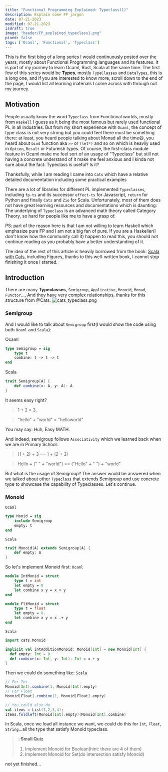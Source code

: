 ```yaml
---
title: "Functional Programming Explained: Typeclass(1)"
description: Explain some FP jargon 
date: 07-21-2023
modified: 07-21-2023
isdraft: true
image: "header/FP_explained_typeclass1.png"
pined: false
tags: ['Ocaml', 'Functional', 'Typeclass']
---
```


This is the first blog of a long series I would continuously posted over the years, mostly about Functional Programming languages and its features. It is part of my journey to learn Ocaml, Rust, Scala at the same time. The first few of this series would be **Types**, mostly `TypeClasses` and `DataTypes`, this is a long one, and if you are interested to know more, scroll down to the end of the page, I would list all learning materials I come across with through out my journey. 

## Motivation

People usually know the word `Typeclass` from Functional worlds, mostly from `Haskell` I guess as it being the most famous but rarely used functional PL in all industries. But from my short experience with  `Ocaml`, the concept of type class is not very strong but you could feel there must be something there: at least, you heard people talking about Monad all the time😆, you heard about `bind` function aka `>>` or `(let*)` and so on which is heavily used in `Option`, `Result` or Futureish types. Of course, the first-class module feature in Ocaml  make me feel sort of an usage of "Typeclass" but still not having a concrete understand of it make me feel anxious and I kinda not sure about the fact: Typeclass is useful? Is it?

Thanksfully, while I am reading []() I came into `Cats` which have a relative detailed documentation including some practical examples

There are a lot of libraries for different PL implemented `Typeclasses`, including `fp-ts` and its successor `effect-ts` for Javascript, `return` for Python and  finally `Cats` and `Zio` for Scala. Unfortunately, most of them does not have great learning resources and documentations which is daunting: The underlying of `Typeclass` is an advanced math theory called Category Theory, so hard for people like me to have a grasp of. 

PS: part of the reason here is that I am not willing to learn Haskell which emphasize pure FP and I am not a big fan of pure. If you are a Haskeller(I don't know how the community call it) happen to read this, you should not continue reading as you probably have a better understanding of it.

The idea of the rest of this article is heavily borrowed from the book: [Scala with Cats](https://www.scalawithcats.com/dist/scala-with-cats.html), including Figures, thanks to this well-written book, I cannot stop finishing it once I started.

## Introduction

There are many **Typeclasses**, `Semigroup`, `Applicative`, `Monoid`, `Monad`, `Functor`..., And they have very complex relationships, thanks for this structure from @Cats.
![cats_typeclass.png](/personal_site/images/content/cats_typeclass.png)

### Semigroup

And I would like to talk about `Semigroup` first(I would show the code using both `Ocaml` and 
`Scala`):

Ocaml
```ocaml
type Semigroup = sig
	type t
	combine: t -> t -> t
end
```
Scala
```scala
trait Semigroup[A] {
	def combine(x: A, y: A): A
}
```
It seems easy right? 
> 1 + 2 = 3, 

>"hello"  +  "world" = "helloworld"

You may say: Huh, Easy MATH.

And indeed, semigroup follows `Associativity` which we learned back when we are in Primary School:
> (1 + 2) + 3 == 1 + (2 + 3)

> Hello + (" " + "world") == ("Hello" + " ") + "world"

But what is the usage of Semigroup? The answer would be answered when we talked about other `Typeclass` that extends Semigroup and use concrete type to showcase the capability of Typeclasses. Let's continue.

### Monoid
`Ocaml`
```ocaml
type Monid = sig
	include Semigroup
	empty: t
end
```
`Scala`
```scala
trait Monoid[A] extends Semigroup[A] {
	def empty: A
}
```

So let's implement Monoid first: 
`Ocaml`
```ocaml
module IntMonid = struct
	type t = int
	let empty = 0
	let combine x y = x + y
end

module FltMonid = struct
	type t = float
	let empty = 0.
	let combine x y = x .+ y
end
```
`Scala`
```scala
import cats.Monoid

implicit val intAdditionMonoid: Monoid[Int] = new Monoid[Int] {
  def empty: Int = 0
  def combine(x: Int, y: Int): Int = x + y
}
```

Then we could do something like:
`Scala`
```scala
// For Int
Monoid[Int].combine(1, Monoid[Int].empty)
// For Float
Monoid[Float].combine(1, Monoid[Float].empty)

// You could also do 
val items = List(1,2,3,4);
items.foldleft(Monoid[Int].empty)(Monoid[Int].combine)
```
In Scala, once we load all instance we want, we could do this for `Int`, `Float`, `String`...all the type that satisfy Monoid typeclass.

>💡**Small Quiz**
> 1. Implement Monoid for Boolean(hint: there are 4 of them)
> 2. Implement Monoid for Set(do intersection satisfy Monoid)

not yet finished...




